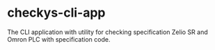 # checkys-cli-app
The CLI application with utility for checking specification Zelio SR and Omron PLC with specification code.
